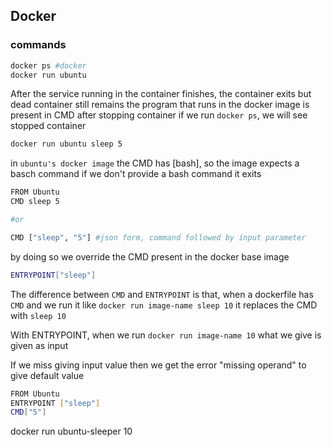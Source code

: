 ## Docker


### commands

```sh
docker ps #docker	
docker run ubuntu
```

After the service running in the container finishes, the container exits but dead container still remains
the program that runs in the docker image is present in CMD
after stopping container if we run `docker ps`, we will see stopped container

```sh
docker run ubuntu sleep 5
```

in `ubuntu's docker image` the CMD has [bash], so the image expects a basch command
if we don't provide a bash command it exits


```sh
FROM Ubuntu
CMD sleep 5 

#or

CMD ["sleep", "5"] #json form, command followed by input parameter
```

by doing so we override the CMD present in the docker base image

```sh
ENTRYPOINT["sleep"]
```

The difference between `CMD` and `ENTRYPOINT` is that, when a dockerfile has `CMD`
and we run it like `docker run image-name sleep 10` it replaces the CMD with `sleep 10`

With ENTRYPOINT, when we run `docker run image-name 10` what we give is given as input

If we miss giving input value then we get the error "missing operand"
to give default value

```sh
FROM Ubuntu
ENTRYPOINT ["sleep"]
CMD["5"]
```

docker run ubuntu-sleeper 10 
 	